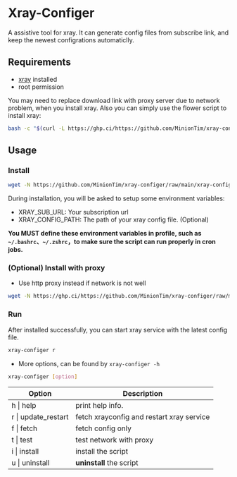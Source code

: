 # Xray-Configer
A assistive tool for xray. It can generate config files from subscribe link, and keep the newest configrations automaticlly.

## Requirements
- [xray](https://github.com/XTLS/Xray-install/tree/main) installed
- root permission

You may need to replace download link with proxy server due to network problem, when you install xray. Also you can simply use the flower script to install xray:
```bash
bash -c "$(curl -L https://ghp.ci/https://github.com/MinionTim/xray-configer/raw/main/xray/install-release.sh)" @ install
```

## Usage
### Install
```bash
wget -N https://github.com/MinionTim/xray-configer/raw/main/xray-configer.sh && bash xray-configer.sh install
```
During installation, you will be asked to setup some environment variables:
- XRAY_SUB_URL: Your subscription url
- XRAY_CONFIG_PATH: The path of your xray config file. (Optional)

**You MUST define these environment variables in profile, such as `~/.bashrc`、`~/.zshrc`，to make sure the script can run properly in cron jobs.**


### (Optional) Install with proxy
- Use http proxy instead if network is not well
```bash
wget -N https://ghp.ci/https://github.com/MinionTim/xray-configer/raw/main/xray-configer.sh && bash xray-configer.sh install
```

### Run 
After installed successfully, you can start xray service with the latest config file.
```bash
xray-configer r
```
- More options, can be found by `xray-configer -h`
```bash
xray-configer [option]
```
| Option | Description |
| ----- | -------------- |
|    h \| help | print help info.         |
|   r \| update_restart | fetch xrayconfig and restart xray service  |
|    f \| fetch |fetch config only          |
|    t \| test |test network with proxy        |
|    i \| install | install the script         |
|    u \| uninstall | **uninstall** the script     |